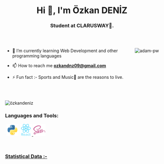 <h1 align="center">Hi 👋, I'm Özkan DENİZ</h1>
<h3 align="center">Student at CLARUSWAY🌟.</h3>

<br>

<br>

<p><img align="right" src="https://github.com/Adam-pw/Adam-pw/blob/main/animation_500_kxa883sd.gif" alt="adam-pw" /></p>


- 🌱 I’m currently learning Web Development and other programming languages

- 📫 How to reach me **ozkandnz09@gmail.com**

- ⚡ Fun fact :- Sports and Music🎵 are the reasons to live.

<br>
<br>
<p align="left"> <img src="https://komarev.com/ghpvc/?username=özkandeniz&label=Profile%20views&color=0e75b6&style=flat" alt="özkandeniz" /> </p>
<h3 align="left">Languages and Tools:</h3>
<p align="left">
 <img
 <a href="https://www.python.org" target="_blank" rel="noreferrer"> <img
 src="https://raw.githubusercontent.com/devicons/devicon/master/icons/python/python-original.svg" alt="python"
 width="40" height="40" /> </a> <a href="https://reactjs.org/" target="_blank" rel="noreferrer"> <img
 src="https://raw.githubusercontent.com/devicons/devicon/master/icons/react/react-original-wordmark.svg"
 alt="react" width="40" height="40" /> </a> <a href="https://sass-lang.com" target="_blank" rel="noreferrer"> <img
 src="https://raw.githubusercontent.com/devicons/devicon/master/icons/sass/sass-original.svg" alt="sass" width="40"
 height="40" /></p>
 

<br>

<h3>Statistical Data :-</h3>
<p></p>

<br>
<br>

<p></p>
      
<p></p>


